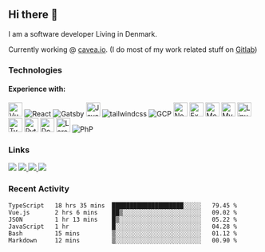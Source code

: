 ## Hi there 👋

I am a software developer Living in Denmark.

Currently working @ [cavea.io](https://cavea.io). (I do most of my work related stuff on [Gitlab](https://gitlab.com/PeterJespersen))

### Technologies

#### Experience with:
<div style="display: inline">
<img src="https://img.shields.io/badge/Vue.js-282C34?logo=vuedotjs&style=for-the-badge&link=https://github.com/piijt?tab=repositories&q=&type=&language=vue&sort=" alt="Vue.js logo" title="Vue.js" height="28" />  
<img title="React" src="https://img.shields.io/badge/React-20232A?style=for-the-badge&logo=react&logoColor=61DAFB">
<img title="Gatsby" src="https://img.shields.io/badge/Gatsby-663399?style=for-the-badge&logo=gatsby&logoColor=white">
<img src="https://img.shields.io/badge/JavaScript-282C34?logo=javascript&style=for-the-badge&link=https://github.com/piijt?tab=repositories&q=&type=&language=javascript&sort=" alt="JavaScript logo" title="JavaScript" height="28" />  
<img title="tailwindcss" src="https://img.shields.io/badge/Tailwind_CSS-38B2AC?style=for-the-badge&logo=tailwind-css&logoColor=white">
<img title="GCP" src="https://img.shields.io/badge/Google_Cloud-4285F4?style=for-the-badge&logo=google-cloud&logoColor=white">
<img src="https://img.shields.io/badge/Node.js-282C34?logo=nodedotjs&style=for-the-badge&link=https://github.com/piijt?tab=repositories&q=&type=&language=javascript&sort=" alt="Node.js logo" title="Node.js" height="28" />  
<img src="https://img.shields.io/badge/Express-282C34?logo=express&style=for-the-badge&link=https://github.com/piijt?tab=repositories&q=&type=&language=javascript&sort=" alt="Express.js logo" title="Express.js" height="28" />  
<img src="https://img.shields.io/badge/MongoDB-282C34?logo=mongodb&style=for-the-badge&link=https://github.com/piijt?tab=repositories&q=mongodb&type=&language=&sort=" alt="MongoDB logo" title="MongoDB" height="28" />  
<img src="https://img.shields.io/badge/MySQL-282C34?logo=mysql&style=for-the-badge&logoColor=white&link=https://github.com/piijt?tab=repositories&q=mysql&type=&language=&sort=" alt="MySQL logo" title="MySQL" height="28" />  
<img src="https://img.shields.io/badge/Linux-282C34?logo=linux&style=for-the-badge&logoColor=white&link=https://github.com/piijt?tab=repositories&q=linux&type=&language=&sort=" alt="Linux logo" title="Linux" height="28" />  
<img src="https://img.shields.io/badge/TypeScript-282C34?logo=typescript&style=for-the-badge&link=https://github.com/piijt?tab=repositories&q=typescript&type=&language=&sort=" alt="TypeScript logo" title="TypeScript" height="28" />  
<img src="https://img.shields.io/badge/Python-282C34?logo=Python&style=for-the-badge&logoColor=3776AB&link=https://github.com/piijt?tab=repositories&q=python&type=&language=&sort=" alt="Python logo" title="Python" height="28" />  
<img src="https://img.shields.io/badge/Docker-282C34?logo=docker&style=for-the-badge&link=https://github.com/piijt?tab=repositories&q=docker&type=&language=&sort=" alt="Docker logo" title="Docker" height="28" />  
<img title="Laravel" src ="https://img.shields.io/badge/Laravel-FF2D20?style=for-the-badge&logo=laravel&logoColor=white" height="28"/>
<img title="PhP" src="https://img.shields.io/badge/PHP-777BB4?style=for-the-badge&logo=php&logoColor=white">
</div>

### Links

<div style="display: inline">
    <a href="peterjespersen.com" target="_blank"><img src="https://img.shields.io/badge/Portfolio-282C34?&style=for-the-badge&logo=node-js&logoColor=white&link=https://peterjespersen"></img></a>
    <a href="https://www.linkedin.com/in/peter-højer-jespersen-630037107/" target="_blank">
    <img src="https://img.shields.io/badge/-LinkedIn-282C34?style=for-the-badge&logo=Linkedin&logoColor=0077b5&link=https://www.linkedin.com/in/peter-højer-jespersen-630037107/"></img>
    </a>
    <a href="twitter.com/piiijt" target="_blank">
    <img src="https://img.shields.io/badge/-Twitter-282C34?style=for-the-badge&logo=Twitter&link=https://twitter.com/piiijt/"></img>
    </a>
    <a href="https://gitlab.com/PeterJespersen" target="_blank">
    <img src="https://img.shields.io/badge/-GitLab-282C34?style=for-the-badge&logo=GitLab&link=https://gitlab.com//"></img>
    </a>
</div>

### Recent Activity

<!--START_SECTION:waka-->

```text
TypeScript   18 hrs 35 mins  ████████████████████░░░░░   79.45 %
Vue.js       2 hrs 6 mins    ██▒░░░░░░░░░░░░░░░░░░░░░░   09.02 %
JSON         1 hr 13 mins    █▒░░░░░░░░░░░░░░░░░░░░░░░   05.22 %
JavaScript   1 hr            █░░░░░░░░░░░░░░░░░░░░░░░░   04.28 %
Bash         15 mins         ▒░░░░░░░░░░░░░░░░░░░░░░░░   01.12 %
Markdown     12 mins         ▒░░░░░░░░░░░░░░░░░░░░░░░░   00.90 %
```

<!--END_SECTION:waka-->
